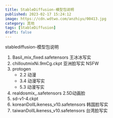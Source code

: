 ```yaml
---
title: StableDiffusion-模型包说明
published: 2023-02-17 15:24:12
image: https://cdn.wdtwo.com/anzhiyu/00413.jpg
category: 其他
tags: [StableDiffusion]
draft: false
---
```


stablediffusion-模型包说明

<!--more-->

1. Basil_mix_fixed.safetensors 王冰冰写实
2. chilloutmixNi.9mCg.ckpt 亚洲脸写实 NSFW
3. protogen 
    - 2.2 动漫
    - 3.4 动漫写实
    - 5.3 动漫写实
4. realdosmix_.safetensors 2.5D动画脸
5. sd-v1-4.ckpt
6. koreanDollLikeness_v10.safetensors 韩国脸写实
7. taiwanDollLikeness_v10.safetensors 台湾脸写实